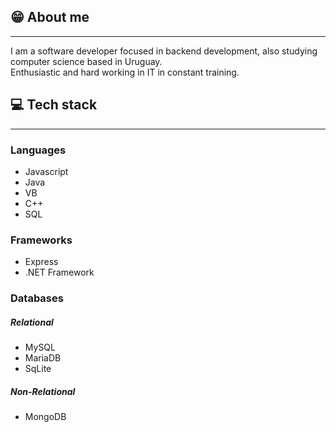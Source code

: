 ## 😁 About me
<hr>

<p> I am a software developer focused in backend development, also studying computer science based in Uruguay.<br>
Enthusiastic and hard working in IT in constant training.</p>

## 💻 Tech stack
<hr>

### Languages

- Javascript
- Java
- VB
- C++
- SQL

### Frameworks

- Express
- .NET Framework

### Databases

##### Relational
- MySQL
- MariaDB
- SqLite

##### Non-Relational
- MongoDB
